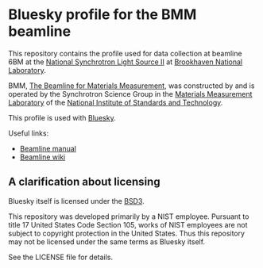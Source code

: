 Bluesky profile for the BMM beamline
====================================

This repository contains the profile used for data collection at
beamline 6BM at the [National Synchrotron Light Source
II](https://www.bnl.gov/nsls2) at [Brookhaven National
Laboratory](https://www.bnl.gov).

BMM, [The Beamline for Materials
Measurement](https://www.bnl.gov/nsls2/beamlines/beamline.php?r=6-BM),
was constructed by and is operated by the Synchrotron Science Group in
the [Materials Measurement Laboratory](https://www.nist.gov/mml) of
the [National Institute of Standards and
Technology](http://www.nist.gov).

This profile is used with [Bluesky](https://blueskyproject.io).

Useful links:

+ [Beamline manual](https://nsls2.github.io/bmm-beamline-manual/)
+ [Beamline wiki](https://wiki-nsls2.bnl.gov/beamline6BM/index.php?Main_Page)


A clarification about licensing
-------------------------------

Bluesky itself is licensed under the
[BSD3](https://opensource.org/licenses/BSD-3-Clause).

This repository was developed primarily by a NIST employee.  Pursuant
to title 17 United States Code Section 105, works of NIST employees
are not subject to copyright protection in the United States.  Thus
this repository may not be licensed under the same terms as Bluesky
itself.

See the LICENSE file for details.
